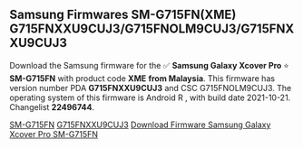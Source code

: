 <h2>Samsung Firmwares SM-G715FN(XME) G715FNXXU9CUJ3/G715FNOLM9CUJ3/G715FNXXU9CUJ3</h2>
Download the Samsung firmware for the ✅ <strong>Samsung Galaxy Xcover Pro </strong> ⭐ <strong>SM-G715FN</strong> with product code <strong>XME</strong> <strong> from Malaysia</strong>. This firmware has version number PDA <strong>G715FNXXU9CUJ3</strong> and CSC G715FNOLM9CUJ3. The operating system of this firmware is Android R , with build date 2021-10-21. Changelist <strong>22496744</strong>.


[SM-G715FN](https://samfirm.shop/samsung/model/SM-G715FN)
[G715FNXXU9CUJ3](https://samfirm.shop/samsung/pda/G715FNXXU9CUJ3)
[Download Firmware Samsung Galaxy Xcover Pro SM-G715FN](https://samfirm.shop/samsung/firmware/467640)

